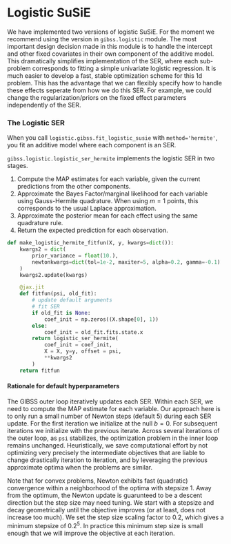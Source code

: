 # Logistic SuSiE

We have implemented two versions of logistic SuSiE. For the moment we recommend using the version in `gibss.logistic` module.
The most important design decision made in this module is to handle the intercept and other fixed covariates in their own component of the additive model.
This dramatically simplifies implementation of the SER, where each sub-problem corresponds to fitting a simple univariate logistic regression.
It is much easier to develop a fast, stable optimization scheme for this 1d problem.
This has the advantage that we can flexibly specify how to handle these effects seperate from how we do this SER.
For example, we could change the regularization/priors on the fixed effect parameters independently of the SER.

### The Logistic SER  

When you call `logistic.gibss.fit_logistic_susie` with `method='hermite'`, 
you fit an additive model where each component is an SER.

`gibss.logistic.logistic_ser_hermite` implements the logistic SER in two stages.

1. Compute the MAP estimates for each variable, given the current predictions from the other components.
1. Approximate the Bayes Factor/marginal likelihood for each variable using Gauss-Hermite quadrature. When using $m=1$ points, this corresponds to the usual Laplace approximation. 
1. Approximate the posterior mean for each effect using the same quadrature rule.
1. Return the expected prediction for each observation.

``` py 
def make_logistic_hermite_fitfun(X, y, kwargs=dict()):
    kwargs2 = dict(
        prior_variance = float(10.),
        newtonkwargs=dict(tol=1e-2, maxiter=5, alpha=0.2, gamma=-0.1)
    )
    kwargs2.update(kwargs)

    @jax.jit
    def fitfun(psi, old_fit):
        # update default arguments
        # fit SER
        if old_fit is None:
            coef_init = np.zeros((X.shape[0], 1))
        else:
            coef_init = old_fit.fits.state.x
        return logistic_ser_hermite(
            coef_init = coef_init,
            X = X, y=y, offset = psi,
            **kwargs2
        )
    return fitfun
```

#### Rationale for default hyperparameters

The GIBSS outer loop iteratively updates each SER.
Within each SER, we need to compute the MAP estimate for each variable.
Our approach here is to only run a small number of Newton steps (default 5) during each SER update.
For the first iteration we initialize at the null $b=0$. For subsequent iterations we initialize with the previous iterate.
Across several iterations of the outer loop, as `psi` stabilizes, the optimization problem in the inner loop remains unchanged.
Heuristically, we save computational effort by not optimizing very precisely the intermediate objectives that are liable to change drastically iteration to iteration,
and by leveraging the previous approximate optima when the problems are similar.

Note that for convex problems, Newton exhibits fast (quadratic) convergence within a neighborhood of the optima with stepsize $1$.
Away from the optimum, the Newton update is guarunteed to be a descent direction but the step size may need tuning.
We start with a stepsize and decay geometrically until the objective improves (or at least, does not increase too much).
We set the step size scaling factor to $0.2$, which gives a minimum stepsize of $0.2^5$.
In practice this minimum step size is small enough that we will improve the objective at each iteration.
